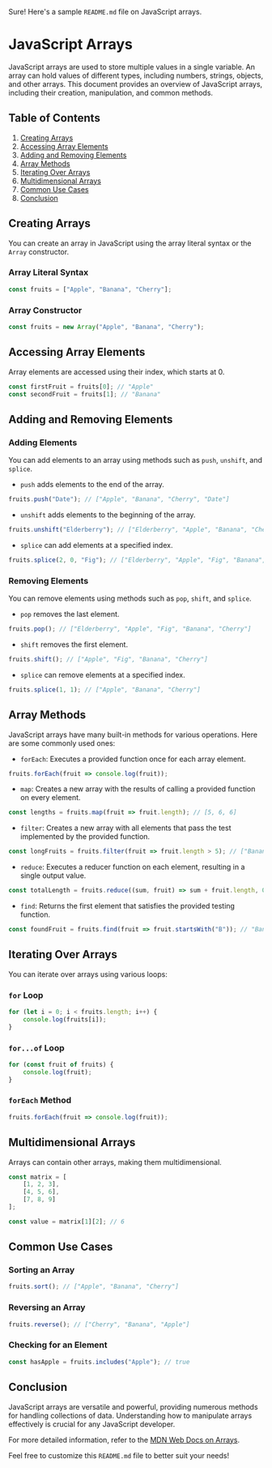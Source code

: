 Sure! Here's a sample `README.md` file on JavaScript arrays.

# JavaScript Arrays

JavaScript arrays are used to store multiple values in a single variable. An array can hold values of different types, including numbers, strings, objects, and other arrays. This document provides an overview of JavaScript arrays, including their creation, manipulation, and common methods.

## Table of Contents

1. [Creating Arrays](#creating-arrays)
2. [Accessing Array Elements](#accessing-array-elements)
3. [Adding and Removing Elements](#adding-and-removing-elements)
4. [Array Methods](#array-methods)
5. [Iterating Over Arrays](#iterating-over-arrays)
6. [Multidimensional Arrays](#multidimensional-arrays)
7. [Common Use Cases](#common-use-cases)
8. [Conclusion](#conclusion)

## Creating Arrays

You can create an array in JavaScript using the array literal syntax or the `Array` constructor.

### Array Literal Syntax

```javascript
const fruits = ["Apple", "Banana", "Cherry"];
```

### Array Constructor

```javascript
const fruits = new Array("Apple", "Banana", "Cherry");
```

## Accessing Array Elements

Array elements are accessed using their index, which starts at 0.

```javascript
const firstFruit = fruits[0]; // "Apple"
const secondFruit = fruits[1]; // "Banana"
```

## Adding and Removing Elements

### Adding Elements

You can add elements to an array using methods such as `push`, `unshift`, and `splice`.

- `push` adds elements to the end of the array.

```javascript
fruits.push("Date"); // ["Apple", "Banana", "Cherry", "Date"]
```

- `unshift` adds elements to the beginning of the array.

```javascript
fruits.unshift("Elderberry"); // ["Elderberry", "Apple", "Banana", "Cherry", "Date"]
```

- `splice` can add elements at a specified index.

```javascript
fruits.splice(2, 0, "Fig"); // ["Elderberry", "Apple", "Fig", "Banana", "Cherry", "Date"]
```

### Removing Elements

You can remove elements using methods such as `pop`, `shift`, and `splice`.

- `pop` removes the last element.

```javascript
fruits.pop(); // ["Elderberry", "Apple", "Fig", "Banana", "Cherry"]
```

- `shift` removes the first element.

```javascript
fruits.shift(); // ["Apple", "Fig", "Banana", "Cherry"]
```

- `splice` can remove elements at a specified index.

```javascript
fruits.splice(1, 1); // ["Apple", "Banana", "Cherry"]
```

## Array Methods

JavaScript arrays have many built-in methods for various operations. Here are some commonly used ones:

- `forEach`: Executes a provided function once for each array element.

```javascript
fruits.forEach(fruit => console.log(fruit));
```

- `map`: Creates a new array with the results of calling a provided function on every element.

```javascript
const lengths = fruits.map(fruit => fruit.length); // [5, 6, 6]
```

- `filter`: Creates a new array with all elements that pass the test implemented by the provided function.

```javascript
const longFruits = fruits.filter(fruit => fruit.length > 5); // ["Banana", "Cherry"]
```

- `reduce`: Executes a reducer function on each element, resulting in a single output value.

```javascript
const totalLength = fruits.reduce((sum, fruit) => sum + fruit.length, 0); // 17
```

- `find`: Returns the first element that satisfies the provided testing function.

```javascript
const foundFruit = fruits.find(fruit => fruit.startsWith("B")); // "Banana"
```

## Iterating Over Arrays

You can iterate over arrays using various loops:

### `for` Loop

```javascript
for (let i = 0; i < fruits.length; i++) {
    console.log(fruits[i]);
}
```

### `for...of` Loop

```javascript
for (const fruit of fruits) {
    console.log(fruit);
}
```

### `forEach` Method

```javascript
fruits.forEach(fruit => console.log(fruit));
```

## Multidimensional Arrays

Arrays can contain other arrays, making them multidimensional.

```javascript
const matrix = [
    [1, 2, 3],
    [4, 5, 6],
    [7, 8, 9]
];

const value = matrix[1][2]; // 6
```

## Common Use Cases

### Sorting an Array

```javascript
fruits.sort(); // ["Apple", "Banana", "Cherry"]
```

### Reversing an Array

```javascript
fruits.reverse(); // ["Cherry", "Banana", "Apple"]
```

### Checking for an Element

```javascript
const hasApple = fruits.includes("Apple"); // true
```

## Conclusion

JavaScript arrays are versatile and powerful, providing numerous methods for handling collections of data. Understanding how to manipulate arrays effectively is crucial for any JavaScript developer.

For more detailed information, refer to the [MDN Web Docs on Arrays](https://developer.mozilla.org/en-US/docs/Web/JavaScript/Reference/Global_Objects/Array).

Feel free to customize this `README.md` file to better suit your needs!